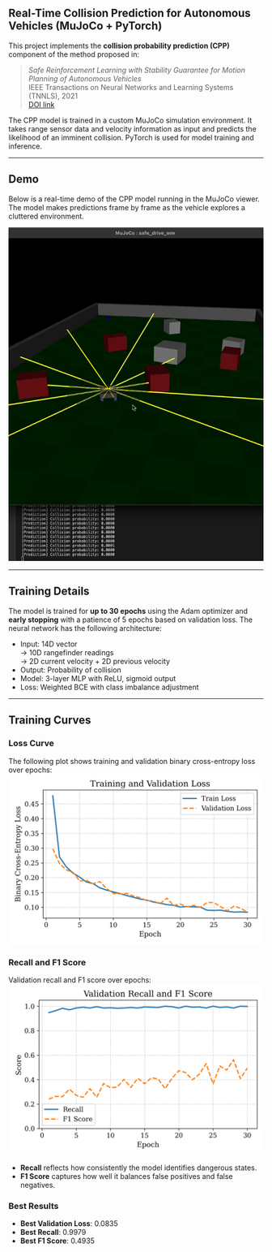 ## Real-Time Collision Prediction for Autonomous Vehicles (MuJoCo + PyTorch)

This project implements the **collision probability prediction (CPP)** component of the method proposed in:

> *Safe Reinforcement Learning with Stability Guarantee for Motion Planning of Autonomous Vehicles*  
> IEEE Transactions on Neural Networks and Learning Systems (TNNLS), 2021  
> [DOI link](https://doi.org/10.1109/TNNLS.2021.3084685)

The CPP model is trained in a custom MuJoCo simulation environment. It takes range sensor data and velocity information as input and predicts the likelihood of an imminent collision. PyTorch is used for model training and inference.

---

## Demo

Below is a real-time demo of the CPP model running in the MuJoCo viewer. The model makes predictions frame by frame as the vehicle explores a cluttered environment.

![Collision Prediction in Action](./demo/cpp_demo.gif)

---

## Training Details

The model is trained for **up to 30 epochs** using the Adam optimizer and **early stopping** with a patience of 5 epochs based on validation loss. The neural network has the following architecture: 
- Input: 14D vector  
  → 10D rangefinder readings  
  → 2D current velocity + 2D previous velocity  
- Output: Probability of collision
- Model: 3-layer MLP with ReLU, sigmoid output
- Loss: Weighted BCE with class imbalance adjustment

---

## Training Curves

### Loss Curve

The following plot shows training and validation binary cross-entropy loss over epochs:
![Loss Curve](graph/loss.png)

### Recall and F1 Score

Validation recall and F1 score over epochs:
![Recall and F1](graph/recall_f1.png)

- **Recall** reflects how consistently the model identifies dangerous states.
- **F1 Score** captures how well it balances false positives and false negatives.

### Best Results
- **Best Validation Loss**: 0.0835  
- **Best Recall**: 0.9979  
- **Best F1 Score**: 0.4935  
